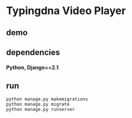 # Typingdna Video Player



## demo 


## dependencies
#### Python, Django==2.1

## run 

```
python manage.py makemigrations
python manage.py migrate
python manage.py runserver
```
